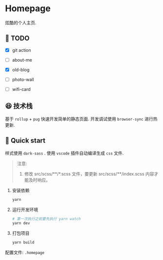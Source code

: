 # Homepage


炫酷的个人主页.

## 🎯 TODO

- [x] git action
- [ ] about-me
- [x] old-blog
- [ ] photo-wall
- [ ] wifi-card


## 😆 技术栈

基于 `rollup` + `pug` 快速开发简单的静态页面. 开发调试使用 `browser-sync` 进行热更新.


## 🚀 Quick start

样式使用 `dark-sass` . 使用 `vscode` 插件自动编译生成 `css` 文件.

> 注意:
>
> 1. 修改 src/scss/\*\*/\*.scss 文件，要更新 src/scss/\*\*/index.scss 内容才能及时响应。


1. 安装依赖

   ```bash
   yarn
   ```

2. 运行开发环境

   ```bash
   # 第一次执行之前要先执行 yarn watch
   yarn dev
   ```

3. 打包项目

   ```bash
   yarn build
   ```

配置文件: `.homepage`
